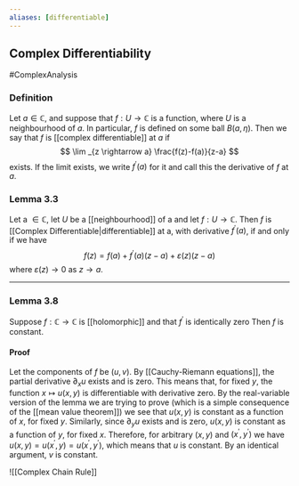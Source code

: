 ```yaml
---
aliases: [differentiable]
---
```

## Complex Differentiability
#ComplexAnalysis 

### Definition
Let $a \in \mathbb{C}$, and suppose that $f: U \rightarrow \mathbb{C}$ is a function, where $U$ is a neighbourhood of $a .$ In particular, $f$ is defined on some ball $B(a, \eta)$. Then we say that $f$ is [[complex differentiable]] at $a$ if
$$
\lim _{z \rightarrow a} \frac{f(z)-f(a)}{z-a}
$$
exists. If the limit exists, we write $f^{\prime}(a)$ for it and call this the derivative of $f$ at $a$.

### Lemma 3.3
Let a $\in \mathbb{C}$, let $U$ be a [[neighbourhood]] of a and let $f: U \rightarrow \mathbb{C}$. Then $f$ is [[Complex Differentiable|differentiable]] at a, with derivative $f^{\prime}(a)$, if and only if we have
$$
f(z)=f(a)+f^{\prime}(a)(z-a)+\varepsilon(z)(z-a)
$$
where $\varepsilon(z) \rightarrow 0$ as $z \rightarrow a .$

---

### Lemma 3.8
Suppose $f: \mathbb{C} \rightarrow \mathbb{C}$ is [[holomorphic]] and that $f^{\prime}$ is identically zero Then $f$ is constant.

#### Proof
Let the components of $f$ be $(u, v)$. By [[Cauchy-Riemann equations]], the partial derivative $\partial_{x} u$ exists and is zero. This means that, for fixed $y$, the function $x \mapsto u(x, y)$ is differentiable with derivative zero. By the real-variable version of the lemma we are trying to prove (which is a simple consequence of the [[mean value theorem]]) we see that $u(x, y)$ is constant as a function of $x$, for fixed $y$. Similarly, since $\partial_{y} u$ exists and is zero, $u(x, y)$ is constant as a function of $y$, for fixed $x$. Therefore, for arbitrary $(x, y)$ and $\left(x^{\prime}, y^{\prime}\right)$ we have $u(x, y)=u\left(x^{\prime}, y\right)=u\left(x^{\prime}, y^{\prime}\right)$, which means that $u$ is constant. By an identical argument, $v$ is constant.

![[Complex Chain Rule]]